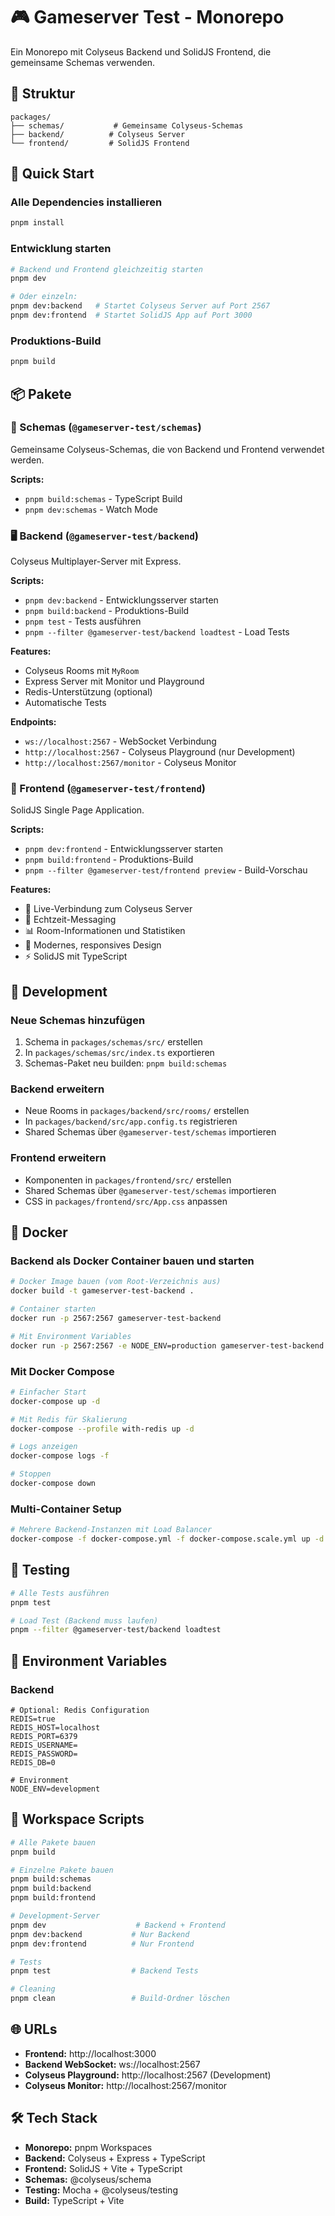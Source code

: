 # 🎮 Gameserver Test - Monorepo

Ein Monorepo mit Colyseus Backend und SolidJS Frontend, die gemeinsame Schemas verwenden.

## 📁 Struktur

```
packages/
├── schemas/           # Gemeinsame Colyseus-Schemas
├── backend/          # Colyseus Server
└── frontend/         # SolidJS Frontend
```

## 🚀 Quick Start

### Alle Dependencies installieren
```bash
pnpm install
```

### Entwicklung starten
```bash
# Backend und Frontend gleichzeitig starten
pnpm dev

# Oder einzeln:
pnpm dev:backend   # Startet Colyseus Server auf Port 2567
pnpm dev:frontend  # Startet SolidJS App auf Port 3000
```

### Produktions-Build
```bash
pnpm build
```

## 📦 Pakete

### 🔧 Schemas (`@gameserver-test/schemas`)
Gemeinsame Colyseus-Schemas, die von Backend und Frontend verwendet werden.

**Scripts:**
- `pnpm build:schemas` - TypeScript Build
- `pnpm dev:schemas` - Watch Mode

### 🖥️ Backend (`@gameserver-test/backend`)
Colyseus Multiplayer-Server mit Express.

**Scripts:**
- `pnpm dev:backend` - Entwicklungsserver starten
- `pnpm build:backend` - Produktions-Build
- `pnpm test` - Tests ausführen
- `pnpm --filter @gameserver-test/backend loadtest` - Load Tests

**Features:**
- Colyseus Rooms mit `MyRoom`
- Express Server mit Monitor und Playground
- Redis-Unterstützung (optional)
- Automatische Tests

**Endpoints:**
- `ws://localhost:2567` - WebSocket Verbindung
- `http://localhost:2567` - Colyseus Playground (nur Development)
- `http://localhost:2567/monitor` - Colyseus Monitor

### 🎨 Frontend (`@gameserver-test/frontend`)
SolidJS Single Page Application.

**Scripts:**
- `pnpm dev:frontend` - Entwicklungsserver starten
- `pnpm build:frontend` - Produktions-Build
- `pnpm --filter @gameserver-test/frontend preview` - Build-Vorschau

**Features:**
- 🎯 Live-Verbindung zum Colyseus Server
- 💬 Echtzeit-Messaging
- 📊 Room-Informationen und Statistiken
- 🎨 Modernes, responsives Design
- ⚡ SolidJS mit TypeScript

## 🔧 Development

### Neue Schemas hinzufügen
1. Schema in `packages/schemas/src/` erstellen
2. In `packages/schemas/src/index.ts` exportieren
3. Schemas-Paket neu builden: `pnpm build:schemas`

### Backend erweitern
- Neue Rooms in `packages/backend/src/rooms/` erstellen
- In `packages/backend/src/app.config.ts` registrieren
- Shared Schemas über `@gameserver-test/schemas` importieren

### Frontend erweitern
- Komponenten in `packages/frontend/src/` erstellen
- Shared Schemas über `@gameserver-test/schemas` importieren
- CSS in `packages/frontend/src/App.css` anpassen

## 🐳 Docker

### Backend als Docker Container bauen und starten

```bash
# Docker Image bauen (vom Root-Verzeichnis aus)
docker build -t gameserver-test-backend .

# Container starten
docker run -p 2567:2567 gameserver-test-backend

# Mit Environment Variables
docker run -p 2567:2567 -e NODE_ENV=production gameserver-test-backend
```

### Mit Docker Compose

```bash
# Einfacher Start
docker-compose up -d

# Mit Redis für Skalierung
docker-compose --profile with-redis up -d

# Logs anzeigen
docker-compose logs -f

# Stoppen
docker-compose down
```

### Multi-Container Setup

```bash
# Mehrere Backend-Instanzen mit Load Balancer
docker-compose -f docker-compose.yml -f docker-compose.scale.yml up -d --scale backend=3
```

## 🧪 Testing

```bash
# Alle Tests ausführen
pnpm test

# Load Test (Backend muss laufen)
pnpm --filter @gameserver-test/backend loadtest
```

## 🔧 Environment Variables

### Backend
```env
# Optional: Redis Configuration
REDIS=true
REDIS_HOST=localhost
REDIS_PORT=6379
REDIS_USERNAME=
REDIS_PASSWORD=
REDIS_DB=0

# Environment
NODE_ENV=development
```

## 📝 Workspace Scripts

```bash
# Alle Pakete bauen
pnpm build

# Einzelne Pakete bauen
pnpm build:schemas
pnpm build:backend
pnpm build:frontend

# Development-Server
pnpm dev                    # Backend + Frontend
pnpm dev:backend           # Nur Backend
pnpm dev:frontend          # Nur Frontend

# Tests
pnpm test                  # Backend Tests

# Cleaning
pnpm clean                 # Build-Ordner löschen
```

## 🌐 URLs

- **Frontend:** http://localhost:3000
- **Backend WebSocket:** ws://localhost:2567
- **Colyseus Playground:** http://localhost:2567 (Development)
- **Colyseus Monitor:** http://localhost:2567/monitor

## 🛠️ Tech Stack

- **Monorepo:** pnpm Workspaces
- **Backend:** Colyseus + Express + TypeScript
- **Frontend:** SolidJS + Vite + TypeScript
- **Schemas:** @colyseus/schema
- **Testing:** Mocha + @colyseus/testing
- **Build:** TypeScript + Vite
